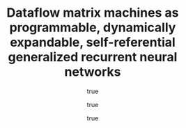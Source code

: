 ---
arxiv: 1605.05296
author:
- family: Bukatin
  given: Michael
  institute: HERE North America LLC
- family: Matthews
  given: Steve
  institute: University of Warwick
- family: Radul
  given: Andrey
  institute: Project Fluid
layout: refuses
section: pre
title: Dataflow matrix machines as programmable, dynamically expandable, self-referential
  generalized recurrent neural networks
---